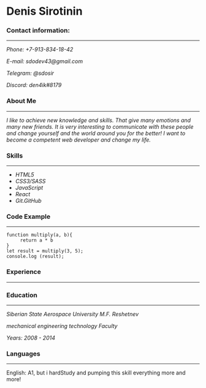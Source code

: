 # Denis Sirotinin

### Contact information:
***
_Phone: +7-913-834-18-42_

_E-mail: sdodev43@gmail.com_

_Telegram: @sdosir_

_Discord: den4ik#8179_

### About Me
***
_I like to achieve new knowledge and skills. That give many emotions and many new friends. It is very interesting to communicate with these people and change yourself and the world around you for the better! I want to become a competent web developer and change my life._

### Skills
***
* _HTML5_
* _CSS3/SASS_
* _JavaScript_ 
* _React_
* _Git.GitHub_

### Code Example
***
```
function multiply(a, b){
	 return	a * b
}
let result = multiply(3, 5);
console.log (result);
```

### Experience
***

### Education
***
_Siberian State Aerospace University M.F. Reshetnev_

_mechanical engineering technology Faculty_

_Years: 2008 - 2014_

### Languages
***
English: A1, but i hardStudy and pumping this skill everything more and more!